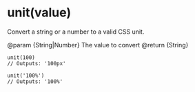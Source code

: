 # unit(value)

Convert a string or a number to a valid CSS unit.

@param {String|Number} The value to convert
@return {String}

    unit(100)
    // Outputs: '100px'

    unit('100%')
    // Outputs: '100%'
